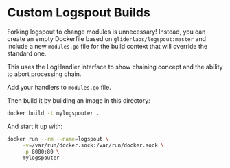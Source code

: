 # Custom Logspout Builds

Forking logspout to change modules is unnecessary! Instead, you can create an
empty Dockerfile based on `gliderlabs/logspout:master` and include a new `modules.go` file for the
build context that will override the standard one.

This uses the LogHandler interface to show chaining concept and the ability to abort processing chain. 

Add your handlers to `modules.go` file.

Then build it by building an image in this directory:

```sh
docker build -t mylogspouter .
```

And start it up with:

```sh
docker run --rm --name=logspout \
     -v=/var/run/docker.sock:/var/run/docker.sock \
     -p 8000:80 \
     mylogspouter
```
